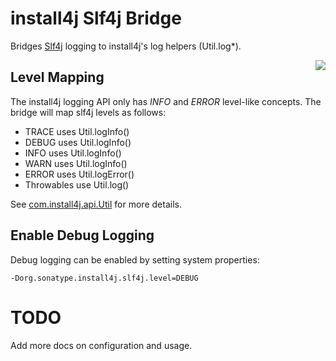 <!--

    Copyright (c) 2012-present Sonatype, Inc. All rights reserved.

    This program is licensed to you under the Apache License Version 2.0,
    and you may not use this file except in compliance with the Apache License Version 2.0.
    You may obtain a copy of the Apache License Version 2.0 at http://www.apache.org/licenses/LICENSE-2.0.

    Unless required by applicable law or agreed to in writing,
    software distributed under the Apache License Version 2.0 is distributed on an
    "AS IS" BASIS, WITHOUT WARRANTIES OR CONDITIONS OF ANY KIND, either express or implied.
    See the Apache License Version 2.0 for the specific language governing permissions and limitations there under.

-->
# install4j Slf4j Bridge

Bridges [Slf4j](http://slf4j.org) logging to install4j's log helpers (Util.log*).

<img src="../images/slf4j.png" style="float:right"/>

## Level Mapping

The install4j logging API only has _INFO_ and _ERROR_ level-like concepts.
The bridge will map slf4j levels as follows:

* TRACE uses Util.logInfo()
* DEBUG uses Util.logInfo()
* INFO uses Util.logInfo()
* WARN uses Util.logInfo()
* ERROR uses Util.logError()
* Throwables use Util.log()

See [com.install4j.api.Util](http://resources.ej-technologies.com/install4j/help/api/com/install4j/api/Util.html) for more details.

## Enable Debug Logging

Debug logging can be enabled by setting system properties:

    -Dorg.sonatype.install4j.slf4j.level=DEBUG

# TODO

Add more docs on configuration and usage.

<br style="clear:both"/>